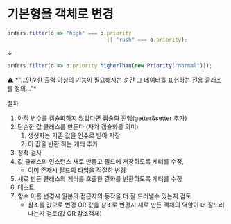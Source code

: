 # 기본형을 객체로 변경

```jsx
orders.filter(o => "high" === o.priority
								|| "rush" === o.priority);
```

↓

```jsx
orders.filter(o => o.priority.higherThan(new Priority("normal")));
```

<aside>
⚠️ *"...단순한 출력 이상의 기능이 필요해지는 순간 그 데이터를 표현하는 전용 클래스를 정의..."*

</aside>

절차

1. 아직 변수를 캡슐화하지 않았다면 캡슐화 진행(getter&setter 추가)
2. 단순한 값 클래스를 만든다.(자가 캡슐화를 의미)
    1. 생성자는 기존 값을 인수로 받아 저장
    2. 이 값을 반환 하는 게터 추가
3. 정적 검사
4. 값 클래스의 인스턴스 새로 만들고 필드에 저장하도록 세터를 수정,
    - 이미 존재시 필드의 타입을 적절히 변경
5. 새로 만든 클래스의 게터를 호출한 결화를 반환하도록 게터를 수정
6. 테스트
7. 함수 이름 변경시 원본의 접근자의 동작을 더 잘 드러낼수 있는지 검토
    - 참조를 값으로 변경 OR 값을 참조로 변경시 새로 만든 객체의 역할이 더 잘드러나는지 검토(값 OR 참조객체)

